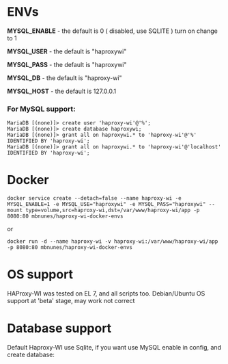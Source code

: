 # ENVs


**MYSQL_ENABLE** - the default is 0 ( disabled, use SQLITE ) turn on change to 1 

**MYSQL_USER** - the default is "haproxywi"

**MYSQL_PASS** - the default is "haproxywi"

**MYSQL_DB** - the default is "haproxy-wi"

**MYSQL_HOST** - the default is 127.0.0.1


### For MySQL support:
```
MariaDB [(none)]> create user 'haproxy-wi'@'%';
MariaDB [(none)]> create database haproxywi;
MariaDB [(none)]> grant all on haproxywi.* to 'haproxy-wi'@'%' IDENTIFIED BY 'haproxy-wi';
MariaDB [(none)]> grant all on haproxywi.* to 'haproxy-wi'@'localhost' IDENTIFIED BY 'haproxy-wi';
```

# Docker
```
docker service create --detach=false --name haproxy-wi -e MYSQL_ENABLE=1 -e MYSQL_USE="haproxywi" -e MYSQL_PASS="haproxywi" --mount type=volume,src=haproxy-wi,dst=/var/www/haproxy-wi/app -p 8080:80 mbnunes/haproxy-wi-docker-envs
```
or
```
docker run -d --name haproxy-wi -v haproxy-wi:/var/www/haproxy-wi/app -p 8080:80 mbnunes/haproxy-wi-docker-envs
```
# OS support
HAProxy-WI was tested on EL 7, and all scripts too. Debian/Ubuntu OS support at 'beta' stage, may work not correct

# Database support

Default Haproxy-WI use Sqlite, if you want use MySQL enable in config, and create database:


